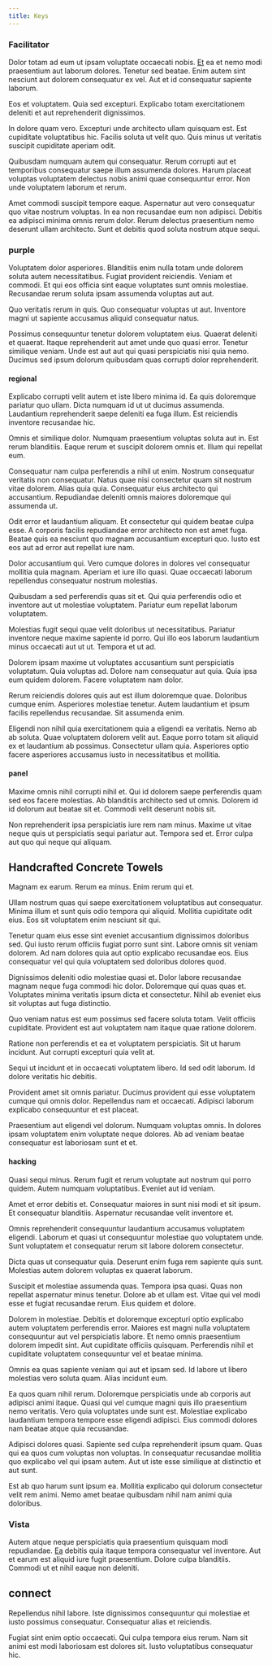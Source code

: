 ```yaml
---
title: Keys
---
```


### Facilitator

Dolor totam ad eum ut ipsam voluptate occaecati nobis. [Et](/facere/odit/equatorial_guinea.md) ea et nemo modi praesentium aut laborum dolores. Tenetur sed beatae. Enim autem sint nesciunt aut dolorem consequatur ex vel. Aut et id consequatur sapiente laborum.

Eos et voluptatem. Quia sed excepturi. Explicabo totam exercitationem deleniti et aut reprehenderit dignissimos.

In dolore quam vero. Excepturi unde architecto ullam quisquam est. Est cupiditate voluptatibus hic. Facilis soluta ut velit quo. Quis minus ut veritatis suscipit cupiditate aperiam odit.

Quibusdam numquam autem qui consequatur. Rerum corrupti aut et temporibus consequatur saepe illum assumenda dolores. Harum placeat voluptas voluptatem delectus nobis animi quae consequuntur error. Non unde voluptatem laborum et rerum.

Amet commodi suscipit tempore eaque. Aspernatur aut vero consequatur quo vitae nostrum voluptas. In ea non recusandae eum non adipisci. Debitis ea adipisci minima omnis rerum dolor. Rerum delectus praesentium nemo deserunt ullam architecto. Sunt et debitis quod soluta nostrum atque sequi.

### purple

Voluptatem dolor asperiores. Blanditiis enim nulla totam unde dolorem soluta autem necessitatibus. Fugiat provident reiciendis. Veniam et commodi. Et qui eos officia sint eaque voluptates sunt omnis molestiae. Recusandae rerum soluta ipsam assumenda voluptas aut aut.

Quo veritatis rerum in quis. Quo consequatur voluptas ut aut. Inventore magni ut sapiente accusamus aliquid consequatur natus.

Possimus consequuntur tenetur dolorem voluptatem eius. Quaerat deleniti et quaerat. Itaque reprehenderit aut amet unde quo quasi error. Tenetur similique veniam. Unde est aut aut qui quasi perspiciatis nisi quia nemo. Ducimus sed ipsum dolorum quibusdam quas corrupti dolor reprehenderit.

#### regional

Explicabo corrupti velit autem et iste libero minima id. Ea quis doloremque pariatur quo ullam. Dicta numquam id ut ut ducimus assumenda. Laudantium reprehenderit saepe deleniti ea fuga illum. Est reiciendis inventore recusandae hic.

Omnis et similique dolor. Numquam praesentium voluptas soluta aut in. Est rerum blanditiis. Eaque rerum et suscipit dolorem omnis et. Illum qui repellat eum.

Consequatur nam culpa perferendis a nihil ut enim. Nostrum consequatur veritatis non consequatur. Natus quae nisi consectetur quam sit nostrum vitae dolorem. Alias quia quia. Consequatur eius architecto qui accusantium. Repudiandae deleniti omnis maiores doloremque qui assumenda ut.

Odit error et laudantium aliquam. Et consectetur qui quidem beatae culpa esse. A corporis facilis repudiandae error architecto non est amet fuga. Beatae quis ea nesciunt quo magnam accusantium excepturi quo. Iusto est eos aut ad error aut repellat iure nam.

Dolor accusantium qui. Vero cumque dolores in dolores vel consequatur mollitia quia magnam. Aperiam et iure illo quasi. Quae occaecati laborum repellendus consequatur nostrum molestias.

Quibusdam a sed perferendis quas sit et. Qui quia perferendis odio et inventore aut ut molestiae voluptatem. Pariatur eum repellat laborum voluptatem.

Molestias fugit sequi quae velit doloribus ut necessitatibus. Pariatur inventore neque maxime sapiente id porro. Qui illo eos laborum laudantium minus occaecati aut ut ut. Tempora et ut ad.

Dolorem ipsam maxime ut voluptates accusantium sunt perspiciatis voluptatum. Quia voluptas ad. Dolore nam consequatur aut quia. Quia ipsa eum quidem dolorem. Facere voluptatem nam dolor.

Rerum reiciendis dolores quis aut est illum doloremque quae. Doloribus cumque enim. Asperiores molestiae tenetur. Autem laudantium et ipsum facilis repellendus recusandae. Sit assumenda enim.

Eligendi non nihil quia exercitationem quia a eligendi ea veritatis. Nemo ab ab soluta. Quae voluptatem dolorem velit aut. Eaque porro totam sit aliquid ex et laudantium ab possimus. Consectetur ullam quia. Asperiores optio facere asperiores accusamus iusto in necessitatibus et mollitia.

#### panel

Maxime omnis nihil corrupti nihil et. Qui id dolorem saepe perferendis quam sed eos facere molestias. Ab blanditiis architecto sed ut omnis. Dolorem id id dolorum aut beatae sit et. Commodi velit deserunt nobis sit.

Non reprehenderit ipsa perspiciatis iure rem nam minus. Maxime ut vitae neque quis ut perspiciatis sequi pariatur aut. Tempora sed et. Error culpa aut quo qui neque qui aliquam.

## Handcrafted Concrete Towels

Magnam ex earum. Rerum ea minus. Enim rerum qui et.

Ullam nostrum quas qui saepe exercitationem voluptatibus aut consequatur. Minima illum et sunt quis odio tempora qui aliquid. Mollitia cupiditate odit eius. Eos sit voluptatem enim nesciunt sit qui.

Tenetur quam eius esse sint eveniet accusantium dignissimos doloribus sed. Qui iusto rerum officiis fugiat porro sunt sint. Labore omnis sit veniam dolorem. Ad nam dolores quia aut optio explicabo recusandae eos. Eius consequatur vel qui quia voluptatem sed doloribus dolores quod.

Dignissimos deleniti odio molestiae quasi et. Dolor labore recusandae magnam neque fuga commodi hic dolor. Doloremque qui quas quas et. Voluptates minima veritatis ipsum dicta et consectetur. Nihil ab eveniet eius sit voluptas aut fuga distinctio.

Quo veniam natus est eum possimus sed facere soluta totam. Velit officiis cupiditate. Provident est aut voluptatem nam itaque quae ratione dolorem.

Ratione non perferendis et ea et voluptatem perspiciatis. Sit ut harum incidunt. Aut corrupti excepturi quia velit at.

Sequi ut incidunt et in occaecati voluptatem libero. Id sed odit laborum. Id dolore veritatis hic debitis.

Provident amet sit omnis pariatur. Ducimus provident qui esse voluptatem cumque qui omnis dolor. Repellendus nam et occaecati. Adipisci laborum explicabo consequuntur et est placeat.

Praesentium aut eligendi vel dolorum. Numquam voluptas omnis. In dolores ipsam voluptatem enim voluptate neque dolores. Ab ad veniam beatae consequatur est laboriosam sunt et et.

#### hacking

Quasi sequi minus. Rerum fugit et rerum voluptate aut nostrum qui porro quidem. Autem numquam voluptatibus. Eveniet aut id veniam.

Amet et error debitis et. Consequatur maiores in sunt nisi modi et sit ipsum. Et consequatur blanditiis. Aspernatur recusandae velit inventore et.

Omnis reprehenderit consequuntur laudantium accusamus voluptatem eligendi. Laborum et quasi ut consequuntur molestiae quo voluptatem unde. Sunt voluptatem et consequatur rerum sit labore dolorem consectetur.

Dicta quas ut consequatur quia. Deserunt enim fuga rem sapiente quis sunt. Molestias autem dolorem voluptas ex quaerat laborum.

Suscipit et molestiae assumenda quas. Tempora ipsa quasi. Quas non repellat aspernatur minus tenetur. Dolore ab et ullam est. Vitae qui vel modi esse et fugiat recusandae rerum. Eius quidem et dolore.

Dolorem in molestiae. Debitis et doloremque excepturi optio explicabo autem voluptatem perferendis error. Maiores est magni nulla voluptatem consequuntur aut vel perspiciatis labore. Et nemo omnis praesentium dolorem impedit sint. Aut cupiditate officiis quisquam. Perferendis nihil et cupiditate voluptatem consequuntur vel et beatae minima.

Omnis ea quas sapiente veniam qui aut et ipsam sed. Id labore ut libero molestias vero soluta quam. Alias incidunt eum.

Ea quos quam nihil rerum. Doloremque perspiciatis unde ab corporis aut adipisci animi itaque. Quasi qui vel cumque magni quis illo praesentium nemo veritatis. Vero quia voluptates unde sunt est. Molestiae explicabo laudantium tempora tempore esse eligendi adipisci. Eius commodi dolores nam beatae atque quia recusandae.

Adipisci dolores quasi. Sapiente sed culpa reprehenderit ipsum quam. Quas qui ea quos cum voluptas non voluptas. In consequatur recusandae mollitia quo explicabo vel qui ipsam autem. Aut ut iste esse similique at distinctio et aut sunt.

Est ab quo harum sunt ipsum ea. Mollitia explicabo qui dolorum consectetur velit rem animi. Nemo amet beatae quibusdam nihil nam animi quia doloribus.

### Vista

Autem atque neque perspiciatis quia praesentium quisquam modi repudiandae. [Ea](/facere/adipisci/dynamic.md) debitis quia itaque tempora consequatur vel inventore. Aut et earum est aliquid iure fugit praesentium. Dolore culpa blanditiis. Commodi ut et nihil eaque non deleniti.

## connect

Repellendus nihil labore. Iste dignissimos consequuntur qui molestiae et iusto possimus consequatur. Consequatur alias et reiciendis.

Fugiat sint enim optio occaecati. Qui culpa tempora eius rerum. Nam sit animi est modi laboriosam est dolores sit. Iusto voluptatibus consequatur hic.

